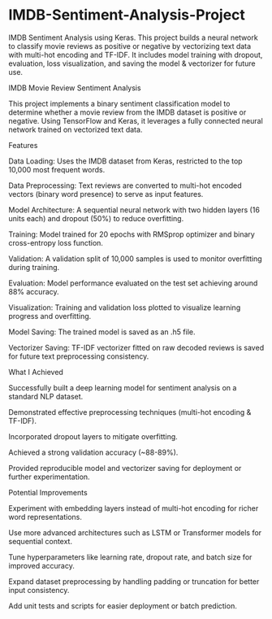 # IMDB-Sentiment-Analysis-Project
IMDB Sentiment Analysis using Keras. This project builds a neural network to classify movie reviews as positive or negative by vectorizing text data with multi-hot encoding and TF-IDF. It includes model training with dropout, evaluation, loss visualization, and saving the model &amp; vectorizer for future use.

IMDB Movie Review Sentiment Analysis

This project implements a binary sentiment classification model to determine whether a movie review from the IMDB dataset is positive or negative. Using TensorFlow and Keras, it leverages a fully connected neural network trained on vectorized text data.

Features

Data Loading: Uses the IMDB dataset from Keras, restricted to the top 10,000 most frequent words.

Data Preprocessing: Text reviews are converted to multi-hot encoded vectors (binary word presence) to serve as input features.

Model Architecture: A sequential neural network with two hidden layers (16 units each) and dropout (50%) to reduce overfitting.

Training: Model trained for 20 epochs with RMSprop optimizer and binary cross-entropy loss function.

Validation: A validation split of 10,000 samples is used to monitor overfitting during training.

Evaluation: Model performance evaluated on the test set achieving around 88% accuracy.

Visualization: Training and validation loss plotted to visualize learning progress and overfitting.

Model Saving: The trained model is saved as an .h5 file.

Vectorizer Saving: TF-IDF vectorizer fitted on raw decoded reviews is saved for future text preprocessing consistency.

What I Achieved

Successfully built a deep learning model for sentiment analysis on a standard NLP dataset.

Demonstrated effective preprocessing techniques (multi-hot encoding & TF-IDF).

Incorporated dropout layers to mitigate overfitting.

Achieved a strong validation accuracy (~88-89%).

Provided reproducible model and vectorizer saving for deployment or further experimentation.

Potential Improvements

Experiment with embedding layers instead of multi-hot encoding for richer word representations.

Use more advanced architectures such as LSTM or Transformer models for sequential context.

Tune hyperparameters like learning rate, dropout rate, and batch size for improved accuracy.

Expand dataset preprocessing by handling padding or truncation for better input consistency.

Add unit tests and scripts for easier deployment or batch prediction.
